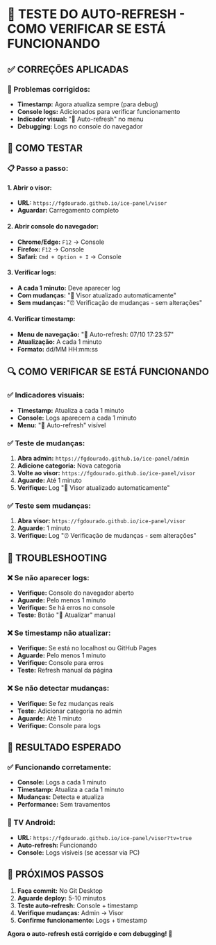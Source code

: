 # 🔄 TESTE DO AUTO-REFRESH - COMO VERIFICAR SE ESTÁ FUNCIONANDO

## ✅ CORREÇÕES APLICADAS

### **🔧 Problemas corrigidos:**
- **Timestamp:** Agora atualiza sempre (para debug)
- **Console logs:** Adicionados para verificar funcionamento
- **Indicador visual:** "🔄 Auto-refresh" no menu
- **Debugging:** Logs no console do navegador

## 🚀 COMO TESTAR

### **📋 Passo a passo:**

#### **1. Abrir o visor:**
- **URL:** `https://fgdourado.github.io/ice-panel/visor`
- **Aguardar:** Carregamento completo

#### **2. Abrir console do navegador:**
- **Chrome/Edge:** `F12` → Console
- **Firefox:** `F12` → Console
- **Safari:** `Cmd + Option + I` → Console

#### **3. Verificar logs:**
- **A cada 1 minuto:** Deve aparecer log
- **Com mudanças:** "🔄 Visor atualizado automaticamente"
- **Sem mudanças:** "⏰ Verificação de mudanças - sem alterações"

#### **4. Verificar timestamp:**
- **Menu de navegação:** "🔄 Auto-refresh: 07/10 17:23:57"
- **Atualização:** A cada 1 minuto
- **Formato:** dd/MM HH:mm:ss

## 🔍 COMO VERIFICAR SE ESTÁ FUNCIONANDO

### **✅ Indicadores visuais:**
- **Timestamp:** Atualiza a cada 1 minuto
- **Console:** Logs aparecem a cada 1 minuto
- **Menu:** "🔄 Auto-refresh" visível

### **✅ Teste de mudanças:**
1. **Abra admin:** `https://fgdourado.github.io/ice-panel/admin`
2. **Adicione categoria:** Nova categoria
3. **Volte ao visor:** `https://fgdourado.github.io/ice-panel/visor`
4. **Aguarde:** Até 1 minuto
5. **Verifique:** Log "🔄 Visor atualizado automaticamente"

### **✅ Teste sem mudanças:**
1. **Abra visor:** `https://fgdourado.github.io/ice-panel/visor`
2. **Aguarde:** 1 minuto
3. **Verifique:** Log "⏰ Verificação de mudanças - sem alterações"

## 🐛 TROUBLESHOOTING

### **❌ Se não aparecer logs:**
- **Verifique:** Console do navegador aberto
- **Aguarde:** Pelo menos 1 minuto
- **Verifique:** Se há erros no console
- **Teste:** Botão "🔄 Atualizar" manual

### **❌ Se timestamp não atualizar:**
- **Verifique:** Se está no localhost ou GitHub Pages
- **Aguarde:** Pelo menos 1 minuto
- **Verifique:** Console para erros
- **Teste:** Refresh manual da página

### **❌ Se não detectar mudanças:**
- **Verifique:** Se fez mudanças reais
- **Teste:** Adicionar categoria no admin
- **Aguarde:** Até 1 minuto
- **Verifique:** Console para logs

## 🎯 RESULTADO ESPERADO

### **✅ Funcionando corretamente:**
- **Console:** Logs a cada 1 minuto
- **Timestamp:** Atualiza a cada 1 minuto
- **Mudanças:** Detecta e atualiza
- **Performance:** Sem travamentos

### **📱 TV Android:**
- **URL:** `https://fgdourado.github.io/ice-panel/visor?tv=true`
- **Auto-refresh:** Funcionando
- **Console:** Logs visíveis (se acessar via PC)

## 🚀 PRÓXIMOS PASSOS

1. **Faça commit:** No Git Desktop
2. **Aguarde deploy:** 5-10 minutos
3. **Teste auto-refresh:** Console + timestamp
4. **Verifique mudanças:** Admin → Visor
5. **Confirme funcionamento:** Logs + timestamp

**Agora o auto-refresh está corrigido e com debugging! 🎯**
